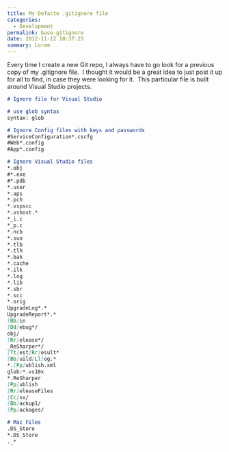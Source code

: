 ```yaml
---
title: My Defacto .gitignore file
categories:
  - Development
permalink: base-gitignore
date: 2012-11-12 10:37:23
summary: Lorem
---
```


Every time I create a new Git repo, I always have to go look for a previous copy of my .gitignore file.  I thought it would be a great idea to just post it up for all to find, in case they were looking for it.  This particular file is built around Visual Studio projects.

```markdown
# Ignore file for Visual Studio

# use glob syntax
syntax: glob

# Ignore Config files with keys and passwords
#ServiceConfiguration*.cscfg
#Web*.config
#App*.config

# Ignore Visual Studio files
*.obj
#*.exe
#*.pdb
*.user
*.aps
*.pch
*.vspscc
*.vshost.*
*_i.c
*_p.c
*.ncb
*.suo
*.tlb
*.tlh
*.bak
*.cache
*.ilk
*.log
*.lib
*.sbr
*.scc
*.orig
UpgradeLog*.*
UpgradeReport*.*
[Bb]in
[Dd]ebug*/
obj/
[Rr]elease*/
_ReSharper*/
[Tt]est[Rr]esult*
[Bb]uild[Ll]og.*
*.[Pp]ublish.xml
glob:*.vs10x
*.ReSharper
[Pp]ublish
[Rr]eleaseFiles
[Cc]sx/
[Bb]ackup1/
[Pp]ackages/

# Mac Files
.DS_Store
*.DS_Store
._*
```